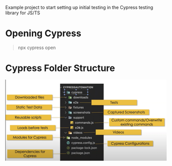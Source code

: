 Example project to start setting up initial testing in the Cypress testing library for JS/TS

# Opening Cypress
> npx cypress open

# Cypress Folder Structure
![alt text](image-4.png)